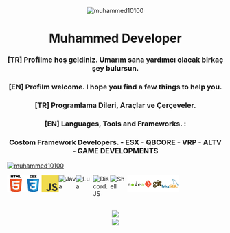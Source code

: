 <p align="center">
    <img alt="muhammed10100" width="128" height="128" src="https://avatars.githubusercontent.com/u/56224780s=400&u=91fe99543119db4b3d8fe835df7b6789732d1340&v=4size=2048"/>
</p>


<h1 align="center">Muhammed Developer</h1>

<h3 align="center">[TR] Profilme hoş geldiniz. Umarım sana yardımcı olacak birkaç şey bulursun.</h3>
<h3 align="center">[EN] Profilm welcome. I hope you find a few things to help you.</h3>


<h3 align="center">[TR] Programlama Dileri, Araçlar ve Çerçeveler.</h3>
<h3 align="center">[EN] Languages, Tools and Frameworks. :</h3>

<h3 align="center">Costom Framework Developers. - ESX - QBCORE - VRP - ALTV - GAME DEVELOPMENTS</h3>

<p align="left"> <a href="https://github.com/ryo-ma/github-profile-trophy"><img src="https://github-profile-trophy.vercel.app/?username=muhammed10100&theme=dark" alt="muhammed10100" /</a></p>

<p>
<img align="left" alt="HTML5" width="40px" src="https://raw.githubusercontent.com/github/explore/80688e429a7d4ef2fca1e82350fe8e3517d3494d/topics/html/html.png" />
<img align="left" alt="CSS3" width="40px" src="https://raw.githubusercontent.com/github/explore/80688e429a7d4ef2fca1e82350fe8e3517d3494d/topics/css/css.png" />
<img align="left" alt="JavaScript" width="40px" src="https://raw.githubusercontent.com/github/explore/80688e429a7d4ef2fca1e82350fe8e3517d3494d/topics/javascript/javascript.png"/> </p>
    
<img align="left" alt="Java" width="40px" src="https://icon-library.com/images/java-icon-images/java-icon-images-6.jpg" />
    
<img align="left" alt="Lua" width="40px" src="https://upload.wikimedia.org/wikipedia/commons/c/cf/Lua-Logo.svg" />
    
<img align="left" alt="Discord.JS" width="40px" src="https://discord.js.org/static/logo-square.png" />

<img align="left" alt="Shell" width="40px" src="https://cdn.discordapp.com/attachments/616593062130614282/807912423935836200/shell.png" />

<img align="left" alt="Node.js" width="40px" src="https://raw.githubusercontent.com/devicons/devicon/master/icons/nodejs/nodejs-original-wordmark.svg" />

<img align="left" alt="Git" width="40px" src="https://raw.githubusercontent.com/github/explore/80688e429a7d4ef2fca1e82350fe8e3517d3494d/topics/git/git.png" />
</p>

<p>
<img align="left" alt="mysql" width="40px" src="https://raw.githubusercontent.com/devicons/devicon/master/icons/mysql/mysql-original-wordmark.svg"  />
</p>

<br />
<br />
<br />
<br />

<p align="center">
  <img src="https://github-readme-stats.vercel.app/api/top-langs/?username=muhammed10100&theme=dark">
  <br>
  <img src="https://github-readme-stats.vercel.app/api?username=muhammed10100&count_private=true&show_icons=true&theme=dark&layout=compact">
</p>
